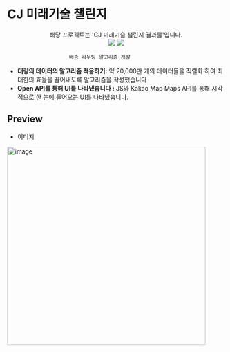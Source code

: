 # CJ 미래기술 챌린지






<p align="center">
해당 프로젝트는 'CJ 미래기술 챌린지 결과물'입니다.<br>
<a href="https://en.wikipedia.org/wiki/C%2B%2B"><img src="https://img.shields.io/badge/C++-blue.svg"></a>
<a href="https://www.javascript.com/"><img src="https://img.shields.io/badge/JavaScript-yellow.svg"></a>
</p>


				        배송 라우팅 알고리즘 개발

-   **대량의 데이터의 알고리즘 적용하기:**  약 20,000만 개의 데이터들을 직렬화 하여 최대한의 효율을 끌어내도록 알고리즘을 작성했습니다
-   **Open API를 통해 UI를 나타냈습니다 :**  JS와 Kakao Map Maps API를 통해 시각적으로 한 눈에 들어오는 UI를 나타냈습니다.


Preview 
----
- 이미지



<img width="459" alt="image" src="https://user-images.githubusercontent.com/96710732/230719638-beeaf7b4-7ddf-49b9-add2-60298b44db13.png">



